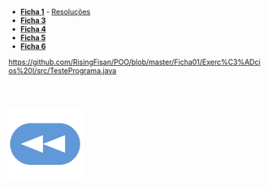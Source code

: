 
* [**Ficha 1**](poo-f1.pdf) - [Resoluções](f1-res.md)
* [**Ficha 3**](poo-f3.pdf)
* [**Ficha 4**](poo-f4.pdf)
* [**Ficha 5**](poo-f5.pdf)
* [**Ficha 6**](poo-f6.pdf)

https://github.com/RisingFisan/POO/blob/master/Ficha01/Exerc%C3%ADcios%20I/src/TestePrograma.java

<br><br>

[![retroceder](https://raw.githubusercontent.com/David81820/Recursos-LCC/main/Rewind.png)](https://david81820.github.io/Recursos-LCC/2ano/2sem/POO)

